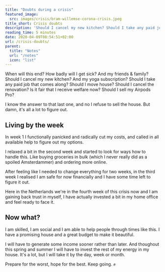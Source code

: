 ```yaml
---
title: "Doubts during a crisis"
featured_image:
  src: images/crisis/bram-willemse-corona-crisis.jpeg
title_short: Crisis doubts
description: 'Should I cancel my new kitchen? Should I take any paid job that comes along? Should I move house? Is it fair that I receive welfare now? So many Corona questions.'
reading_time: 5 minutes
date: 2020-04-09T08:54:51+02:00
url: /crisis-doubts/
parent:
  title: "Notes"
  url: "/notes"
  icon: "list"
---
```


When will this end? How badly will I get sick? And my friends & family? Should I cancel my new kitchen? And my yoga subscription? Should I take any paid job that comes along? Should I move house? Should I cancel the renovation? Is it fair that I receive welfare now? Should I sell my Airpods Pro?

I know the answer to that last one, and no I refuse to sell the house. But damn, it's all a lot to figure out.

## Living by the week
In week 1 I functionally panicked and radically cut my costs, and called in all available help to figure out my options.

I relaxed a bit in the second week and started to look for ways how to handle this. Like buying groceries in bulk (which I never really did as a spoiled Amsterdammer) and ordering more online.

After feeling like I needed to change everything for two weeks, in the third week I realised I am safe for now financially and I have some time left to figure it out.

Here in the Netherlands we're in the fourth week of this crisis now and I am gaining back trust in myself, I have actually invested a bit in my home office and feel ready to face it.

## Now what?
I am skilled, I am social and I am able to help people through times like this. I have a promising house and a great budget to make it beautiful.

I will have to generate some income sooner rather than later. And thoughout this spring and summer I will have to invest the rest of my energy in my house. It's a lot, but I will take it by the day, week or month.

Prepare for the worst, hope for the best. Keep going. ✊
